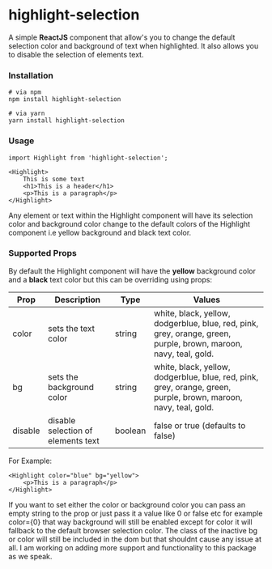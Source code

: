 # highlight-selection
A simple **ReactJS** component that allow's you to change the default selection color and background of text when highlighted. It also allows you to disable the selection of elements text.

### Installation 

```
# via npm
npm install highlight-selection

# via yarn
yarn install highlight-selection
```

### Usage

```
import Highlight from 'highlight-selection';

<Highlight>
    This is some text 
    <h1>This is a header</h1>
    <p>This is a paragraph</p>  
</Highlight>
```

Any element or text within the Highlight component will have its selection color and background color change to the default colors of the Highlight component i.e yellow background and black text color.

### Supported Props 

By default the Highlight component will have the **yellow** background color and a **black** text color but this can be overriding using props:

| Prop | Description | Type | Values
| ----------- | ----------- | ----------- | ----------- |
| color | sets the text color | string | white, black, yellow, dodgerblue, blue, red, pink, grey, orange, green, purple, brown, maroon, navy, teal, gold.
| bg | sets the background color | string | white, black, yellow, dodgerblue, blue, red, pink, grey, orange, green, purple, brown, maroon, navy, teal, gold.
disable | disable selection of elements text | boolean | false or true (defaults to false)

For Example:
```
<Highlight color="blue" bg="yellow">
    <p>This is a paragraph</p>  
</Highlight>
```

 If you want to set either the color or background color you can pass an empty string to the prop or just pass it a value like 0 or false etc for example color={0} that way background will still be enabled except for color it will fallback to the default browser selection color. The class of the inactive bg or color will still be included in the dom but that shouldnt cause any issue at all. I am working on adding more support and functionality to this package as we speak.
